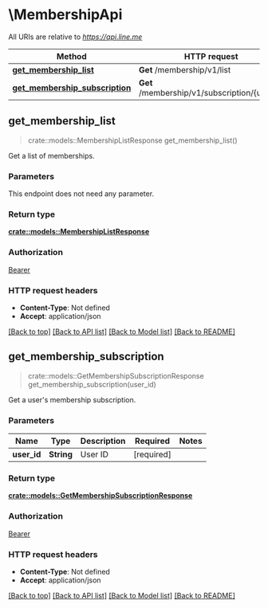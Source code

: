 # \MembershipApi

All URIs are relative to *https://api.line.me*

Method | HTTP request | Description
------------- | ------------- | -------------
[**get_membership_list**](MembershipApi.md#get_membership_list) | **Get** /membership/v1/list | 
[**get_membership_subscription**](MembershipApi.md#get_membership_subscription) | **Get** /membership/v1/subscription/{userId} | 



## get_membership_list

> crate::models::MembershipListResponse get_membership_list()


Get a list of memberships.

### Parameters

This endpoint does not need any parameter.

### Return type

[**crate::models::MembershipListResponse**](MembershipListResponse.md)

### Authorization

[Bearer](../README.md#Bearer)

### HTTP request headers

- **Content-Type**: Not defined
- **Accept**: application/json

[[Back to top]](#) [[Back to API list]](../README.md#documentation-for-api-endpoints) [[Back to Model list]](../README.md#documentation-for-models) [[Back to README]](../README.md)


## get_membership_subscription

> crate::models::GetMembershipSubscriptionResponse get_membership_subscription(user_id)


Get a user's membership subscription.

### Parameters


Name | Type | Description  | Required | Notes
------------- | ------------- | ------------- | ------------- | -------------
**user_id** | **String** | User ID | [required] |

### Return type

[**crate::models::GetMembershipSubscriptionResponse**](GetMembershipSubscriptionResponse.md)

### Authorization

[Bearer](../README.md#Bearer)

### HTTP request headers

- **Content-Type**: Not defined
- **Accept**: application/json

[[Back to top]](#) [[Back to API list]](../README.md#documentation-for-api-endpoints) [[Back to Model list]](../README.md#documentation-for-models) [[Back to README]](../README.md)

